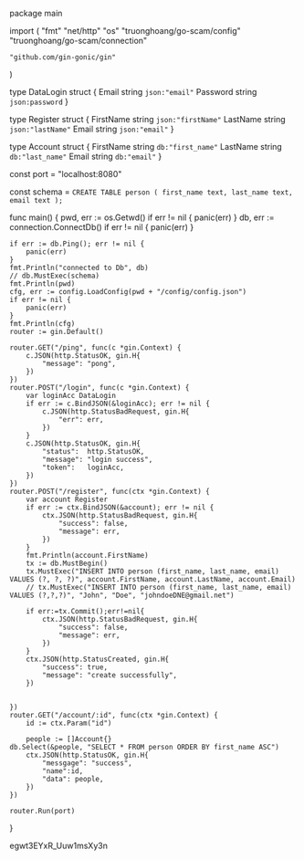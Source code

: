 package main

import (
	"fmt"
	"net/http"
	"os"
	"truonghoang/go-scam/config"
	"truonghoang/go-scam/connection"

	"github.com/gin-gonic/gin"
)

type DataLogin struct {
	Email    string `json:"email"`
	Password string `json:password`
}

type Register struct {
	FirstName string `json:"firstName"`
	LastName  string `json:"lastName"`
	Email     string `json:"email"`
}

type Account struct {
	FirstName string `db:"first_name"`
	LastName  string `db:"last_name"`
	Email     string `db:"email"`
}

const port = "localhost:8080"

const schema = `CREATE TABLE person (
    first_name text,
    last_name text,
    email text
);`

func main() {
	pwd, err := os.Getwd()
	if err != nil {
		panic(err)
	}
	db, err := connection.ConnectDb()
	if err != nil {
		panic(err)
	}

	if err := db.Ping(); err != nil {
		panic(err)
	}
	fmt.Println("connected to Db", db)
	// db.MustExec(schema)
	fmt.Println(pwd)
	cfg, err := config.LoadConfig(pwd + "/config/config.json")
	if err != nil {
		panic(err)
	}
	fmt.Println(cfg)
	router := gin.Default()

	router.GET("/ping", func(c *gin.Context) {
		c.JSON(http.StatusOK, gin.H{
			"message": "pong",
		})
	})
	router.POST("/login", func(c *gin.Context) {
		var loginAcc DataLogin
		if err := c.BindJSON(&loginAcc); err != nil {
			c.JSON(http.StatusBadRequest, gin.H{
				"err": err,
			})
		}
		c.JSON(http.StatusOK, gin.H{
			"status":  http.StatusOK,
			"message": "login success",
			"token":   loginAcc,
		})
	})
	router.POST("/register", func(ctx *gin.Context) {
		var account Register
		if err := ctx.BindJSON(&account); err != nil {
			ctx.JSON(http.StatusBadRequest, gin.H{
				"success": false,
				"message": err,
			})
		}
		fmt.Println(account.FirstName)
		tx := db.MustBegin()
		tx.MustExec("INSERT INTO person (first_name, last_name, email) VALUES (?, ?, ?)", account.FirstName, account.LastName, account.Email)
		// tx.MustExec("INSERT INTO person (first_name, last_name, email) VALUES (?,?,?)", "John", "Doe", "johndoeDNE@gmail.net")

		if err:=tx.Commit();err!=nil{
			ctx.JSON(http.StatusBadRequest, gin.H{
				"success": false,
				"message": err,
			})
		}
		ctx.JSON(http.StatusCreated, gin.H{
			"success": true,
			"message": "create successfully",
		})


	})
	router.GET("/account/:id", func(ctx *gin.Context) {
		id := ctx.Param("id")

		people := []Account{}
    db.Select(&people, "SELECT * FROM person ORDER BY first_name ASC")
		ctx.JSON(http.StatusOK, gin.H{
			"messgage": "success",
			"name":id,
			"data": people,
		})
	})

	router.Run(port)

}

egwt3EYxR_Uuw1msXy3n